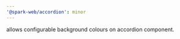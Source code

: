 ```yaml
---
'@spark-web/accordion': minor
---
```


allows configurable background colours on accordion component.

